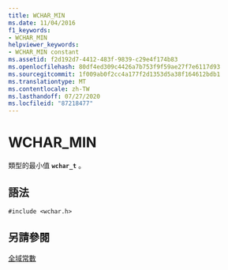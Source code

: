 ```yaml
---
title: WCHAR_MIN
ms.date: 11/04/2016
f1_keywords:
- WCHAR_MIN
helpviewer_keywords:
- WCHAR_MIN constant
ms.assetid: f2d192d7-4412-483f-9839-c29e4f174b83
ms.openlocfilehash: 80df4ed309c4426a7b753f9f59ae27f7e6117d93
ms.sourcegitcommit: 1f009ab0f2cc4a177f2d1353d5a38f164612bdb1
ms.translationtype: MT
ms.contentlocale: zh-TW
ms.lasthandoff: 07/27/2020
ms.locfileid: "87218477"
---
```

# <a name="wchar_min"></a>WCHAR_MIN

類型的最小值 **`wchar_t`** 。

## <a name="syntax"></a>語法

```
#include <wchar.h>
```

## <a name="see-also"></a>另請參閱

[全域常數](../c-runtime-library/global-constants.md)
